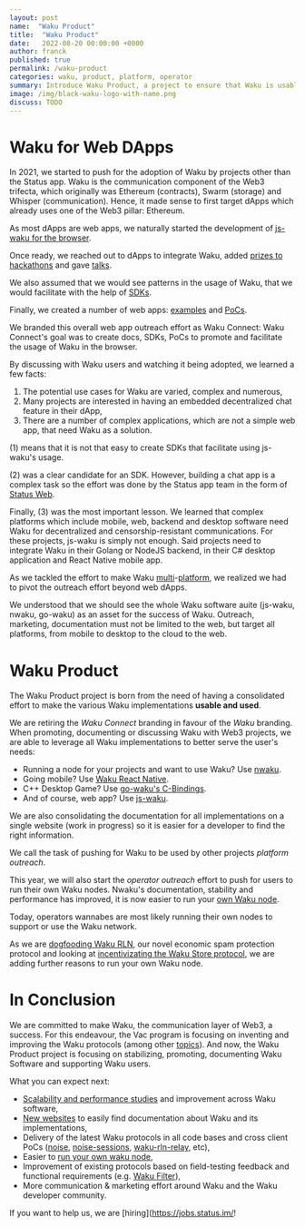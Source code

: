 ```yaml
---
layout: post
name:  "Waku Product"
title:  "Waku Product"
date:   2022-08-20 00:00:00 +0000
author: franck
published: true
permalink: /waku-product
categories: waku, product, platform, operator
summary: Introduce Waku Product, a project to ensure that Waku is usable and used.
image: /img/black-waku-logo-with-name.png
discuss: TODO
---
```


# Waku for Web DApps

In 2021, we started to push for the adoption of Waku by projects other than the Status app.
Waku is the communication component of the Web3 trifecta,
which originally was Ethereum (contracts), Swarm (storage) and Whisper (communication).
Hence, it made sense to first target dApps which already uses one of the Web3 pillar: Ethereum. 

As most dApps are web apps,
we naturally started the development of [js-waku for the browser](https://vac.dev/presenting-js-waku).

Once ready,
we reached out to dApps to integrate Waku,
added [prizes to hackathons](https://twitter.com/waku_org/status/1451400128791605254?s=20&t=Zhc0BEz6RVLkE_SeE6UyFA)
and gave [talks](https://docs.wakuconnect.dev/docs/presentations/).

We also assumed that we would see patterns in the usage of Waku,
that we would facilitate with the help of [SDKs](https://github.com/status-im/wakuconnect-vote-poll-sdk).

Finally, we created a number of web apps:
[examples](https://docs.wakuconnect.dev/docs/examples/)
and [PoCs](https://github.com/status-iM/gnosis-safe-waku).

We branded this overall web app outreach effort as Waku Connect:
Waku Connect's goal was to create docs, SDKs, PoCs to promote and facilitate the usage of Waku in the browser.

By discussing with Waku users and watching it being adopted, we learned a few facts:

1. The potential use cases for Waku are varied, complex and numerous,
2. Many projects are interested in having an embedded decentralized chat feature in their dApp,
3. There are a number of complex applications, which are not a simple web app, that need Waku as a solution.

(1) means that it is not that easy to create SDKs that facilitate using js-waku's usage.

(2) was a clear candidate for an SDK.
However, building a chat app is a complex task so the effort was done by the Status app team in the form of [Status Web](https://github.com/status-im/status-web/).

Finally, (3) was the most important lesson.
We learned that complex platforms which include mobile, web, backend and desktop software
need Waku for decentralized and censorship-resistant communications.
For these projects, js-waku is simply not enough.
Said projects need to integrate Waku in their Golang or NodeJS backend, in their C# desktop application and React Native mobile app.

As we tackled the effort to make Waku [multi](https://github.com/status-im/go-waku/tree/master/examples)-[platform](https://github.com/status-im/waku-react-native),
we realized we had to pivot the outreach effort beyond web dApps.

We understood that we should see the whole Waku software auite (js-waku, nwaku, go-waku) as an asset for the success of Waku.
Outreach, marketing, documentation must not be limited to the web, but target all platforms, from mobile to desktop to the cloud to the web.

# Waku Product

The Waku Product project is born from the need of having a consolidated effort to make the various Waku implementations **usable and used**.

We are retiring the _Waku Connect_ branding in favour of the _Waku_ branding.
When promoting, documenting or discussing Waku with Web3 projects,
we are able to leverage all Waku implementations to better serve the user's needs:

- Running a node for your projects and want to use Waku? Use [nwaku](https://github.com/status-im/nwaku).
- Going mobile? Use [Waku React Native](https://github.com/status-im/waku-react-native).
- C++ Desktop Game? Use [go-waku's C-Bindings](https://github.com/status-im/go-waku/tree/master/examples/c-bindings).
- And of course, web app? Use [js-waku](https://github.com/status-im/js-waku).

We are also consolidating the documentation for all implementations on a single website (work in progress)
so it is easier for a developer to find the right information.

We call the task of pushing for Waku to be used by other projects _platform outreach_.

This year, we will also start the _operator outreach_ effort to push for users to run their own Waku nodes.
Nwaku's documentation, stability and performance has improved,
it is now easier to run your [own Waku node](https://github.com/status-im/nwaku/tree/master/docs/operators).

Today, operators wannabes are most likely running their own nodes to support or use the Waku network.

As we are [dogfooding Waku RLN](https://github.com/status-im/nwaku/issues/827), our novel economic spam protection protocol
and looking at [incentivizating the Waku Store protocol](https://github.com/vacp2p/research/issues/99),
we are adding further reasons to run your own Waku node.

# In Conclusion

We are committed to make Waku, the communication layer of Web3, a success.
For this endeavour, the Vac program is focusing on inventing and improving the Waku protocols
(among other [topics](https://github.com/vacp2p/research/issues/112)).
And now, the Waku Product project is focusing on stabilizing, promoting, documenting Waku Software and supporting Waku users.

What you can expect next:

- [Scalability and performance studies](https://forum.vac.dev/t/waku-v2-scalability-studies/142/9) and improvement across Waku software,
- [New websites](https://github.com/waku-org/waku.org/issues/15) to easily find documentation about Waku and its implementations,
- Delivery of the latest Waku protocols in all code bases and cross client PoCs
  ([noise](https://rfc.vac.dev/spec/35/), [noise-sessions](https://rfc.vac.dev/spec/37/),
  [waku-rln-relay](https://rfc.vac.dev/spec/17/), etc),
- Easier to [run your own waku node](https://github.com/status-im/nwaku/issues/828),
- Improvement of existing protocols based on field-testing feedback and functional requirements
  (e.g. [Waku Filter](https://github.com/vacp2p/rfc/issues?q=is%3Aissue+is%3Aopen+sort%3Aupdated-desc++12%2FWAKU2-FILTER)),
- More communication & marketing effort around Waku and the Waku developer community.

If you want to help us, we are [hiring](https://jobs.status.im/!
